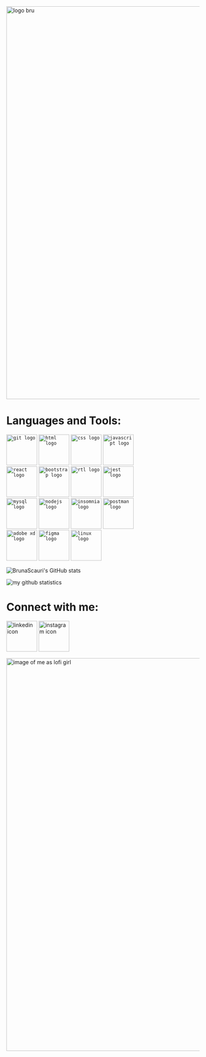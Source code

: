 <!-- ![logo](https://i.ibb.co/987Pq33/logotrans.png) -->
<img src="https://i.ibb.co/DVsHQzJ/logobru.png" alt="logo bru" width="1024">
<h1>Languages and Tools:</h1>
<code><img height="80" src="https://i.ibb.co/t2L6mf5/git.png" alt="git logo"></code>
<code><img height="80" src="https://i.ibb.co/R2KBqrb/html.png" alt="html logo"></code>
<code><img height="80" src="https://i.ibb.co/4JVBvc9/css.png" alt="css logo"></code>
<code><img height="80" src="https://i.ibb.co/CvNphpp/ja.png" alt="javascript logo"></code>
<br>
<code><img height="80" src="https://i.ibb.co/HrhKn3j/react.png" alt="react logo"></code>
<code><img height="80" src="https://i.ibb.co/r2M8MzN/boots.png" alt="bootstrap logo"></code>
<code><img height="80" src="https://i.ibb.co/ygnxtHw/rtl.png" alt="rtl logo"></code>
<code><img height="80" src="https://i.ibb.co/7CpQ8Mh/jest.png" alt="jest logo"></code>
<br>
<code><img height="80" src="https://i.ibb.co/nQy11Xc/mysql.png" alt="mysql logo"></code>
<code><img height="80" src="https://i.ibb.co/1mLyLb0/node.png" alt="nodejs logo"></code>
<code><img height="80" src="https://i.ibb.co/KDSqhnM/insomnia.png" alt="insomnia logo"></code>
<code><img height="80" src="https://i.ibb.co/rtPGVbG/postman.png" alt="postman logo"></code>
<br>
<code><img height="80" src="https://i.ibb.co/gyYgF9S/xd.png" alt="adobe xd logo"></code>
<code><img height="80" src="https://i.ibb.co/CWcGfjg/figma.png" alt="figma logo"></code>
<code><img height="80" src="https://i.ibb.co/2tXsMNC/linux.png" alt="linux logo"></code>

![BrunaScauri's GitHub stats](https://github-readme-stats.vercel.app/api?username=BrunaScauri&show_icons=true&theme=graywhite)

<img src="https://github-readme-stats.vercel.app/api/top-langs?username=brunascauri&show_icons=true&locale=en&layout=compact" alt="my github statistics"/>
<br>
<h1>Connect with me:</h1>
<a href="https://linkedin.com/in/brunascauri" target="_blank"><img src="https://i.ibb.co/LSQr26f/linkedin.png" alt="linkedin icon" height="80" /></a>
<a href="https://instagram.com/brunascauri" target="_blank"><img src="https://i.ibb.co/hgCyXp2/insta.png" alt="instagram icon" height="80" /></a>
<br>
</p>
<img src="https://i.ibb.co/nMmNLgd/lofi-generator.png" alt="image of me as lofi girl" width="1024">
